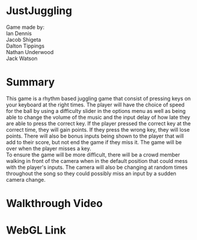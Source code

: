 # JustJuggling
Game made by:  
Ian Dennis  
Jacob Shigeta  
Dalton Tippings  
Nathan Underwood  
Jack Watson
# Summary
This game is a rhythm based juggling game that consist of pressing keys on your keyboard at the right times. The player will have the choice of speed for the ball by using a difficulty slider in the options menu as well as being able to change the volume of the music and the input delay of how late they are able to press the correct key. If the player pressed the correct key at the correct time, they will gain points. If they press the wrong key, they will lose points. There will also be bonus inputs being shown to the player that will add to their score, but not end the game if they miss it. The game will be over when the player misses a key.  
To ensure the game will be more difficult, there will be a crowd member walking in front of the camera when in the default position that could mess with the player's inputs. The camera will also be changing at random times throughout the song so they could possibly miss an input by a sudden camera change.
# Walkthrough Video

# WebGL Link
